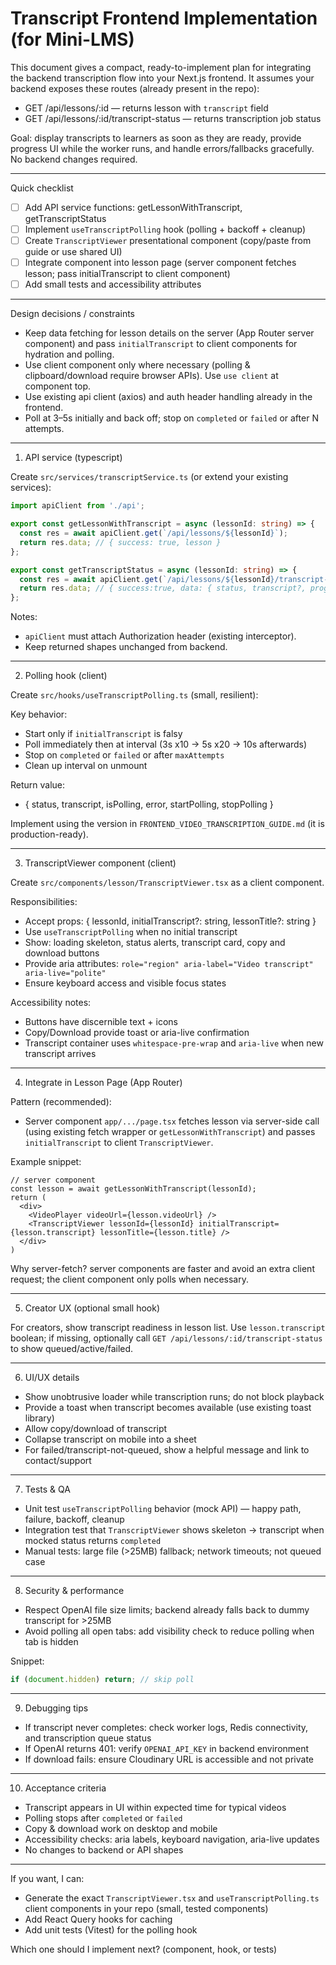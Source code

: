 # Transcript Frontend Implementation (for Mini-LMS)

This document gives a compact, ready-to-implement plan for integrating the backend transcription flow into your Next.js frontend. It assumes your backend exposes these routes (already present in the repo):

- GET /api/lessons/:id — returns lesson with `transcript` field
- GET /api/lessons/:id/transcript-status — returns transcription job status

Goal: display transcripts to learners as soon as they are ready, provide progress UI while the worker runs, and handle errors/fallbacks gracefully. No backend changes required.

---

Quick checklist
- [ ] Add API service functions: getLessonWithTranscript, getTranscriptStatus
- [ ] Implement `useTranscriptPolling` hook (polling + backoff + cleanup)
- [ ] Create `TranscriptViewer` presentational component (copy/paste from guide or use shared UI)
- [ ] Integrate component into lesson page (server component fetches lesson; pass initialTranscript to client component)
- [ ] Add small tests and accessibility attributes

---

Design decisions / constraints
- Keep data fetching for lesson details on the server (App Router server component) and pass `initialTranscript` to client components for hydration and polling.
- Use client component only where necessary (polling & clipboard/download require browser APIs). Use `use client` at component top.
- Use existing api client (axios) and auth header handling already in the frontend.
- Poll at 3–5s initially and back off; stop on `completed` or `failed` or after N attempts.

---

1) API service (typescript)

Create `src/services/transcriptService.ts` (or extend your existing services):

```ts
import apiClient from './api';

export const getLessonWithTranscript = async (lessonId: string) => {
  const res = await apiClient.get(`/api/lessons/${lessonId}`);
  return res.data; // { success: true, lesson }
};

export const getTranscriptStatus = async (lessonId: string) => {
  const res = await apiClient.get(`/api/lessons/${lessonId}/transcript-status`);
  return res.data; // { success:true, data: { status, transcript?, progress?, ... }}
};
```

Notes:
- `apiClient` must attach Authorization header (existing interceptor).
- Keep returned shapes unchanged from backend.

---

2) Polling hook (client)

Create `src/hooks/useTranscriptPolling.ts` (small, resilient):

Key behavior:
- Start only if `initialTranscript` is falsy
- Poll immediately then at interval (3s x10 → 5s x20 → 10s afterwards)
- Stop on `completed` or `failed` or after `maxAttempts`
- Clean up interval on unmount

Return value:
- { status, transcript, isPolling, error, startPolling, stopPolling }

Implement using the version in `FRONTEND_VIDEO_TRANSCRIPTION_GUIDE.md` (it is production-ready).

---

3) TranscriptViewer component (client)

Create `src/components/lesson/TranscriptViewer.tsx` as a client component.

Responsibilities:
- Accept props: { lessonId, initialTranscript?: string, lessonTitle?: string }
- Use `useTranscriptPolling` when no initial transcript
- Show: loading skeleton, status alerts, transcript card, copy and download buttons
- Provide aria attributes: `role="region" aria-label="Video transcript" aria-live="polite"`
- Ensure keyboard access and visible focus states

Accessibility notes:
- Buttons have discernible text + icons
- Copy/Download provide toast or aria-live confirmation
- Transcript container uses `whitespace-pre-wrap` and `aria-live` when new transcript arrives

---

4) Integrate in Lesson Page (App Router)

Pattern (recommended):
- Server component `app/.../page.tsx` fetches lesson via server-side call (using existing fetch wrapper or `getLessonWithTranscript`) and passes `initialTranscript` to client `TranscriptViewer`.

Example snippet:

```tsx
// server component
const lesson = await getLessonWithTranscript(lessonId);
return (
  <div>
    <VideoPlayer videoUrl={lesson.videoUrl} />
    <TranscriptViewer lessonId={lessonId} initialTranscript={lesson.transcript} lessonTitle={lesson.title} />
  </div>
)
```

Why server-fetch? server components are faster and avoid an extra client request; the client component only polls when necessary.

---

5) Creator UX (optional small hook)

For creators, show transcript readiness in lesson list. Use `lesson.transcript` boolean; if missing, optionally call `GET /api/lessons/:id/transcript-status` to show queued/active/failed.

---

6) UI/UX details
- Show unobtrusive loader while transcription runs; do not block playback
- Provide a toast when transcript becomes available (use existing toast library)
- Allow copy/download of transcript
- Collapse transcript on mobile into a sheet
- For failed/transcript-not-queued, show a helpful message and link to contact/support

---

7) Tests & QA
- Unit test `useTranscriptPolling` behavior (mock API) — happy path, failure, backoff, cleanup
- Integration test that `TranscriptViewer` shows skeleton → transcript when mocked status returns `completed`
- Manual tests: large file (>25MB) fallback; network timeouts; not queued case

---

8) Security & performance
- Respect OpenAI file size limits; backend already falls back to dummy transcript for >25MB
- Avoid polling all open tabs: add visibility check to reduce polling when tab is hidden

Snippet:

```ts
if (document.hidden) return; // skip poll
```

---

9) Debugging tips
- If transcript never completes: check worker logs, Redis connectivity, and transcription queue status
- If OpenAI returns 401: verify `OPENAI_API_KEY` in backend environment
- If download fails: ensure Cloudinary URL is accessible and not private

---

10) Acceptance criteria
- Transcript appears in UI within expected time for typical videos
- Polling stops after `completed` or `failed`
- Copy & download work on desktop and mobile
- Accessibility checks: aria labels, keyboard navigation, aria-live updates
- No changes to backend or API shapes

---

If you want, I can:
- Generate the exact `TranscriptViewer.tsx` and `useTranscriptPolling.ts` client components in your repo (small, tested components)
- Add React Query hooks for caching
- Add unit tests (Vitest) for the polling hook

Which one should I implement next? (component, hook, or tests)
